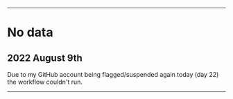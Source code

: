 
***

# No data

## 2022 August 9th

Due to my GitHub account being flagged/suspended again today (day 22) the workflow couldn't run.

***
